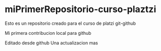 # miPrimerRepositorio-curso-plaztzi
Esto es un repositorio creado para el curso de platzi git-github

Mi primera contribucion local para github

Editado desde github
Una actualizacion mas
